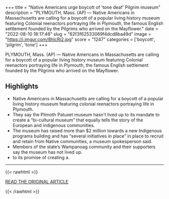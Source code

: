 +++
title = "Native Americans urge boycott of 'tone deaf' Pilgrim museum"
description = "PLYMOUTH, Mass. (AP) — Native Americans in Massachusetts are calling for a boycott of a popular living history museum featuring Colonial reenactors portraying life in Plymouth, the famous English settlement founded by the Pilgrims who arrived on the Mayflower."
date = "2022-08-10 18:17:46"
slug = "62f3f62533069f4dcd8ba49d"
image = "https://i.imgur.com/8hIcRi2.jpg"
score = "1247"
categories = ['boycott', 'pilgrim', 'tone']
+++

PLYMOUTH, Mass. (AP) — Native Americans in Massachusetts are calling for a boycott of a popular living history museum featuring Colonial reenactors portraying life in Plymouth, the famous English settlement founded by the Pilgrims who arrived on the Mayflower.

## Highlights

- Native Americans in Massachusetts are calling for a boycott of a popular living history museum featuring colonial reenactors portraying life in Plymouth.
- They say the Plimoth Patuxet museum hasn't lived up to its mandate to create a “bi-cultural museum” that equally tells the story of the European and indigenous communities.
- The museum has raised more than $2 million towards a new Indigenous programs building and has “several initiatives in place” in place to recruit and retain from Native communities, a museum spokesperson said.
- Members of the state’s Wampanoag community and their supporters say the museum has not lived up.
- to its promise of creating a.

---

{{< rawhtml >}}
  <p class="article-category">
    <a target="_blank" href="https://apnews.com/article/travel-boycotts-education-museums-massachusetts-36eefe66a50099bc8266a06c7717a6d9">READ THE ORIGINAL ARTICLE</a>
  </p>
{{< /rawhtml >}}
